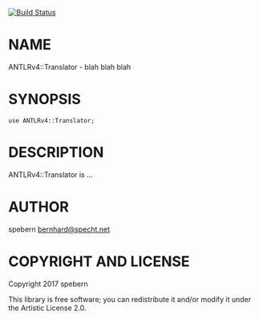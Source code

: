 [![Build Status](https://travis-ci.org/spebern/dotfiles.svg?branch=master)](https://travis-ci.org/spebern/dotfiles)

NAME
====

ANTLRv4::Translator - blah blah blah

SYNOPSIS
========

    use ANTLRv4::Translator;

DESCRIPTION
===========

ANTLRv4::Translator is ...

AUTHOR
======

spebern <bernhard@specht.net>

COPYRIGHT AND LICENSE
=====================

Copyright 2017 spebern

This library is free software; you can redistribute it and/or modify it under the Artistic License 2.0.
